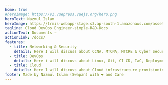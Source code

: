 ```yaml
---
home: true
#heroImage: https://v1.vuepress.vuejs.org/hero.png
heroText: Nazmul Islam
heroImage: https://trmis-webapp-stage.s3.ap-south-1.amazonaws.com/assets/3553A08E-EBDA-4482-81F8-EB257DC3E95F_1_105_c.jpeg?response-content-disposition=inline&X-Amz-Security-Token=IQoJb3JpZ2luX2VjECoaCmFwLXNvdXRoLTEiRzBFAiEApccTHIbgdmLkHfN3r9AQxLMnElaZun9FQBS%2FWsNIdMcCIDDUggVDCglSF0DSKDKQfBnqzT0sM6Fkekr5zGW8BA1bKv0CCEMQABoMMTM4NjQ1NjU0MDU4IgyGhkjCqsP4tfwC%2BZwq2gIpZk1U4Excj7MkaIUVoSeA4y%2BkLNB%2F%2F9g0gQtnAahTIYnd2PipH%2FtBPePfpxB1O9UkNCBRK2ctP8MXAjtNcbR5zf3X%2FcGusuGVHAHJ1fiTmkrVKCg9WOfM7IPGCiD9zHa7769bETpbPoVaaNR6rSLMk1i8wZ1IakY3XccvZvOIAtp4MEkJ7zzXfaZ8YlyOBEb4OdgV1rHxeJ6lqYM2fHOXzLvstifM7qSpm20qypqAPV%2BxomjmIBSz5dzqcdJDWOBkF1SiRWu40m%2BDZGmMe9jI%2Fm91fi9l6n3XQlu6Dt3f7OUQc40GQ2D%2BFCo1CdViz4SdY6uwKPjAG3qOwFANK4Mwker7zCPY6S04nJeZXX13opvOIdVnRTlH1Y%2BwYTz1BCoJxyTkzaUW5BQpY0borECUWmuV%2BlfjT4YVINwsU%2FMXbZn8e6BhBDZSEEYuuxbbbC7BUVvCFLyedvwoMKrh3KIGOrMC0P4DZAhl%2Fx79rTLLP%2BxE2wjuxsTndU1GugHph%2BK0NOUf2CMuaPu%2FsbHzUhvlUpxMwds%2BvpwsEVf537HwcOhtpD8PTyD4x8aKzwvlk9WqKIxnOpqXMW%2FB5qcZZR1%2BLds96KIDtXamwqyh2RsTBto3lgse8CH82NBeTCOUdbccalW27I%2BO6crROjS%2FyJV%2FqfyqMuS0FDAJuhn%2BIlc8ohFjv7RLC%2FF2OEL6IE1Y%2FcBPo%2BocCV%2BrqcyAwxYiOV3tlWlqudZbACpmx2GxILQSOm26KAFajxd4fwO%2FkUvl4vs7FlgvfQfoo3rUcQCS%2FhK1aoc90My4OFvT0UNZCxTKho2Qoo%2F2g0vChQ1d%2F7Qnc4BT0JdNi0ux26bYb5AO185sqhUjIYaP%2F3JRoy3nS6EitX0pwSVLSA%3D%3D&X-Amz-Algorithm=AWS4-HMAC-SHA256&X-Amz-Date=20230507T102942Z&X-Amz-SignedHeaders=host&X-Amz-Expires=300&X-Amz-Credential=ASIASAR7MZIVDU47R66I%2F20230507%2Fap-south-1%2Fs3%2Faws4_request&X-Amz-Signature=b4b914a9356e5b6f6fbc46d0d392c16789c8619803e344fb8293658b9ae6a66e
tagline: Cloud DevOps Engineer-simple-R&D-Docs
actionText: Documents →
actionLink: /docs/
features:
  - title: Networking & Security
    details: Here I will discuss about CCNA, MTCNA, MTCRE & Cyber Security
  - title: DevOps
    details: Here i will discuss about Linux, Git, CI CD, IaC, Deployments & Monitoring.
  - title: Cloud
    details: Here I will discuss about Cloud infrastructure provisioning, Networking, security and Others
footer: Made by Nazmul Islam (Swapan) with ❤️ and Care
---
```

